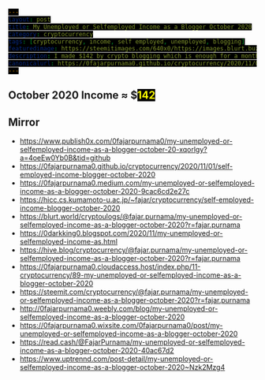 ```yaml
---
layout: post
title: My Unemployed or Selfemployed Income as a Blogger October 2020
category: cryptocurrency
tags: [cryptocurrency, income, self employed, unemployed, blogging]
featuredimage: https://steemitimages.com/640x0/https://images.blurt.buzz/DQmYWzVGVMpe7un6BHV2p3WoAEALQnVZsuRKXYb3cxaHieb/my-selfemployed-blogger-income-october-2010.gif
description: I made $142 by crypto blogging which is enough for a month but if I don't improve, I have to give up due to society pressure and find a job.
canonicalurl: https://0fajarpurnama0.github.io/cryptocurrency/2020/11/01/self-employed-income-blogger-october-2020
---
```

<style>
#contentcreation, #detailincome, #blogs, #publish0x, #publish0xcontest, #readcash, #blurtworld, #hiveblog, #steemit, #videos, #videoslist, #lbry, #image, #imagelist, #filearmy, #personalmonetization, #personalmonetizationlist, #coinimp, #bittubelink, #bravepublisher, #commontasks, #browsing, #bravebrowser, #bittubeairtime, #netboxbrowser, #cointiply, #cointiplylist, #cointiplyboardkinggame, #cointiplysurveyetc, #referrals, #referralsnote, #grade, #personnalcomments, #appendix, #donation, #mirrors {
            display: none; 
}
        
span {
  color: yellow;
  background: black;
}

#gradedollar {
  color: blue;
}

#grade {
  animation: shake 0.5s;
  animation-iteration-count: 19;
}

@keyframes shake {
  0% { transform: translate(1px, 1px) rotate(0deg); }
  10% { transform: translate(-1px, -2px) rotate(-1deg); }
  20% { transform: translate(-3px, 0px) rotate(1deg); }
  30% { transform: translate(3px, 2px) rotate(0deg); }
  40% { transform: translate(1px, -1px) rotate(1deg); }
  50% { transform: translate(-1px, 2px) rotate(-1deg); }
  60% { transform: translate(-3px, 1px) rotate(0deg); }
  70% { transform: translate(3px, 1px) rotate(-1deg); }
  80% { transform: translate(-1px, -1px) rotate(1deg); }
  90% { transform: translate(1px, 2px) rotate(0deg); }
  100% { transform: translate(1px, -2px) rotate(-1deg); }
}
</style>

<h2 id="contentcreation">Content Creation</h2>
<h3 id="blogs">Blogs</h3>
<ul>
	<li id="publish0x"><a href="https://www.publish0x.com/@0fajarpurnama0?a=4oeEw0Yb0B&tid=octoberincome"><b>Publish0x</b></a>: $<span id="publish0xdollar">15.52</span> of ETH, LRC, and BAT.</li>
	<li id="publish0xcontest"><a href="https://www.publish0x.com/publish0x-contests/dextokendefined-writing-contest-and-twitter-giveaway-winners-xzyvkjo?a=4oeEw0Yb0B&tid=octoberincome"><b>Publish0x Writing Competetion</b></a>: $<span id="publish0xcontestdollar">30</span> of ETH, LRC, and BAT.</li>
	<li id="readcash"><a href="https://read.cash/r/FajarPurnama"><b>ReadCash</b></a>: BCH 0.19933736 ≈ $<span id="readcashdollar">52.37</span></li>
  <li id="blurtworld"><a href="https://register.blurt.buzz/?referral=fajar.purnama"><b>BlurtWorld</b></a>: Blurt 1561.855 ≈ $<span id="blurtworlddollar">29.68</span></li>
	<li id="hiveblog"><a href="https://hiveonboard.com/?ref=fajar.purnama"><b>HiveBlog</b></a>: HBD 6.1 + Hive 41.5 ≈ $<span id="hiveblogdollar">10.92</span></li>
	<li id="steemit"><a href="https://steemit.com/@fajar.purnama?r=fajar.purnama"><b>Steemit</b></a>: SBD 0.047 + Steem 0.712 ≈ $<span id="steemitdollar">0.16</span></li>
</ul>
<h3 id="videos">Videos</h3>
<ul>
    <li id="lbry"><a href="https://lbry.tv/$/invite/@0fajarpurnama0:e"><b>LBRY</b></a>: LBC 17.92492787 ≈ $<span id="lbrydollar">0.34629168152053</span></li>
</ul>
<h3 id="image">Images</h3>
<ul>
    <li id="filearmy"><a href="https://file.army/0fajarpurnama0"><b>Filearmy</b></a>: BTC 0.00000006 ≈ $<span id="filearmydollar">0.000274935</span></li>
</ul>
<h3 id="personalmonetization">Personal Monetization</h3>
<ul>
    <li id="coinimp"><a href="https://www.coinimp.com/invite/8c923bdd-07f9-4051-a110-bf3db7fb8d07"><b>Coinimp</b></a>: MINTME 1 ≈ $<span id="coinimpdollar">0.001924</span></li>
    <li id="bittubelink"><a href="https://bittube.app/?ref?2JY4FE0CP"><b>Bittube Link</b></a>: TUBE 0.12 ≈ $<span id="bittubelinkdollar">0.00049764</span></li>
    <li id="bravepublisher"><a href="https://brave.com/faj934"><b>Brave Publisher Reward</b></a>: BAT 5.61 ≈ $<span id="bravepublisherdollar">1.03879809</span></li>
</ul>
<h2 id="commontasks">Common Tasks</h2>
<h3 id="browsing">Browsing</h3>
<ul>
    <li id="bravebrowser"><a href="https://brave.com/faj934"><b>Brave Browser Reward</b></a>: BAT 1.66 ≈ $<span id="bravebrowserdollar">0.3069589</span></li>
    <li id="bittubeairtime"><a href="https://bittube.app/?ref?2JY4FE0CP"><b>Bittube Airtime</b></a>: TUBE 31.25 ≈ $<span id="bittubeairtimedollar">0.12925</span></li>
    <li id="netboxbrowser"><a href="https://netbox.global/r/publish0x"><b>Netbox Browser</b></a>: NBX 20 ≈ $<span id="netboxbrowserdollar">0.4</span></li>
</ul>
<h3 id="cointiply"><a href="http://cointiply.com/r/lnEjx">Cointiply</a></h3>
<ul>
    <li id="cointiplyboardkinggame"><b>Playing Board King game offer:</b> $<span id="cointiplyboardkinggamedollar">1.224</span></li>
    <li id="cointiplysurveyetc"><b>Survey, faucet, etc.:</b> $<span id="cointiplysurveyetcdollar">0.344</span></li>
</ul>
<h3 id="referrals">Referrals</h3>
<p  id="referralsnote">Currently the quantity is too much to handle when the value I earned is not much. So I may report this on a separate article.</p>
<h2 id="october2020income">October 2020 Income ≈ $<span id="october2020incomedollar">142</span></h2>
<h2 id="grade">Grade: <b id="gradedollar">C</b></h2>
<div id="personnalcomments">
<h2>Personnal Comments</h2>
<ul>
  <li>If I do not improve soon, I may have to give up being a full time independent content creator and seek a job because it is only worth a month of expenses.</li>
  <li>It is not liquid where I need time and fees to spend these currencies. This lifestyle is only possible because I have savings.</li>
  <li>I spent over 8 hours everyday writing that includes Saturday and Sunday but the good side is that the time is flexible, for example if I have appointments, I can stop and continue later, I can spend the midnight late and wake up late or vice versa where I sleep early and wake up early to work, and ofcourse I enjoy this work where it is myself who is willing to work long hours.</li>
  <li>I could have spend less hours or earn more by writing short articles instead of long ones and may probably multiply my incomes but also bears a risk of failing. I spent long hours converting my thesis, dissertation, report, documents, etc to web format where eventhough I spent long hours and earned little for doing this, this can be used to enrich my online curriculum vitae by providing online access to my works as a backup to get a job easier.</li>
  <li>Lastly, I would like to express my deepest gratitude to these platforms where normally I earned nothing for even writing articles for months, but it is they, investors, and readers alone that made this earnings possible.</li>
</ul>
</div>

<div id="appendix">
<h2>Appendix</h2>
<figure>
    <img src="https://steemitimages.com/640x0/https://images.blurt.buzz/DQmRUCT6dSzYJ8uofbjKuPpMpWgaSML6E7Ph4y7wJeSFakp/publish0x.PNG" onerror="this.onerror=null;this.src='https://404store.com/2020/11/02/publish0x.png';" alt="Publish0x Earnings" />
    <figcaption><a href="https://www.publish0x.com/register?a=4oeEw0Yb0B&tid=octoberincome">Publish0x</a> Earnings</figcaption>
</figure>

<figure>
    <img src="https://steemitimages.com/640x0/https://images.blurt.buzz/DQmdSMaRXE1sBAvhgaDnaPC8ZmKoU5NrfQRMXHaujpPCyX8/readcash.jpg" onerror="this.onerror=null;this.src='https://404store.com/2020/11/02/readcash.jpg';" alt="ReadCash Earnings" />
    <figcaption><a href="https://read.cash/r/FajarPurnama">ReadCash Earnings</a></figcaption>
</figure>

<figure>
    <img src="https://steemitimages.com/640x0/https://images.blurt.buzz/DQmcn9RBjv5kEg3bw3KhgzqXVnFMzmndwoJvtdgdoSB2u3q/blurt.PNG" onerror="this.onerror=null;this.src='https://404store.com/2020/11/02/blurt.png';" alt="Blurt Earnings" />
    <figcaption><a href="https://register.blurt.buzz/?referral=fajar.purnama">Blurt Earnings</a></figcaption>
</figure>

<figure>
    <img src="https://steemitimages.com/640x0/https://images.blurt.buzz/DQmRgo3DELQLqJBriVXXoPzZ9XRPq7E9cdHu9DSByQ8juPY/hive.PNG" onerror="this.onerror=null;this.src='https://404store.com/2020/11/02/hive.png';" alt="Hive Earnings" />
    <figcaption><a href="https://hiveonboard.com/?ref=fajar.purnama">Hive Earnings</a></figcaption>
</figure>

<figure>
    <img src="https://steemitimages.com/640x0/https://images.blurt.buzz/DQmQ42tnZXALEKYb5X8zKkiQiDELuTuyPEgvy8cifDBYLkf/steemit.PNG" onerror="this.onerror=null;this.src='https://404store.com/2020/11/02/steemit.png';" alt="Steemit Earnings" />
    <figcaption><a href="https://steemit.com/@fajar.purnama?r=fajar.purnama">Steemit</a> Earnings</figcaption>
</figure>

<figure>
    <img src="https://steemitimages.com/640x0/https://images.blurt.buzz/DQmTg8M6HqunK1ySdhU55owFCWSNwxxR2WJ4oLpWv77jHY5/filearmy.PNG" onerror="this.onerror=null;this.src='https://404store.com/2020/11/02/filearmy.png';" alt="Filearmy Earnings" />
    <figcaption><a href="https://file.army/0fajarpurnama0">Filearmy</a> Earnings</figcaption>
</figure>

<figure>
    <img src="https://steemitimages.com/640x0/https://images.blurt.buzz/DQmdvTHTwcWG7ZiTKCupF1PPBymfWRZRRY9AjWFgHq8y7K1/lbry.PNG" onerror="this.onerror=null;this.src='https://404store.com/2020/11/02/lbry.png';" alt="LBRY Earnings" />
    <figcaption><a href="https://lbry.tv/$/invite/@0fajarpurnama0:e">LBRY</a> Earnings</figcaption>
</figure>

<figure>
    <img src="https://steemitimages.com/640x0/https://images.blurt.buzz/DQmbAGsihoNvheVCEmj43yxBeBp7kZ91yKxner2dFYTNX2s/coinimp.PNG" onerror="this.onerror=null;this.src='https://404store.com/2020/11/02/coinimp.png';" alt="Coinimp Earnings" />
    <figcaption><a href="https://www.coinimp.com/invite/8c923bdd-07f9-4051-a110-bf3db7fb8d07">Coinimp</a> Earnings</figcaption>
</figure>

<figure>
    <img src="https://steemitimages.com/640x0/https://images.blurt.buzz/DQmRmRR3E9sqDeqKG5QmYjTqeLSHNyke6DyDuNxWoekvhjE/bittube-airtime.PNG" onerror="this.onerror=null;this.src='https://404store.com/2020/11/02/bittube-airtime.png';" alt="Bittube Airtime Earnings" />
    <figcaption><a href="https://bittube.app/?ref?2JY4FE0CP">Bittube Airtime</a> Earnings</figcaption>
</figure>

<figure>
    <img src="https://steemitimages.com/640x0/https://images.blurt.buzz/DQmXAE5K5jdsqxyKLqYJwARormP4XKW5XKm8UG2NBdLnAQu/braverewards.PNG" onerror="this.onerror=null;this.src='https://404store.com/2020/11/02/brave-browser.png';" alt="Brave Publisher Rewards" />
    <figcaption><a href="https://brave.com/faj934">Brave</a> Publisher Rewards</figcaption>
</figure>

<figure>
    <img src="https://steemitimages.com/640x0/https://images.blurt.buzz/DQmcEuAeoTMQfWgAjSgVWjeDpTPTP1AGmTDgBYMToNnxLcC/brave-browser.PNG" onerror="this.onerror=null;this.src='https://404store.com/2020/11/02/braverewards.png';" alt="Brave Browser Rewards" />
    <figcaption><a href="https://brave.com/faj934">Brave Browser</a> Rewards</figcaption>
</figure>

<figure>
    <img src="https://steemitimages.com/640x0/https://images.blurt.buzz/DQmdozf8uDT2kaSiu1jRCkVfozPiLYTGcDsZyFDSqWryXFG/netbox-browser.PNG" onerror="this.onerror=null;this.src='https://404store.com/2020/11/02/netbox-browser.png';" alt="Netbox Browser Rewards" />
    <figcaption><a href="https://netbox.global/r/publish0x">Netbox Browser</a> Rewards</figcaption>
</figure>

<figure>
    <img src="https://steemitimages.com/640x0/https://images.blurt.buzz/DQmPbBVohyCemJR5esX8sRuW9ETZ7tueg4yW3WmL8zVRysi/cointiply.PNG" onerror="this.onerror=null;this.src='https://404store.com/2020/11/02/cointiply.png';" alt="Cointiply Earnings" />
    <figcaption><a href="http://cointiply.com/r/lnEjx">Cointiply</a> Earnings</figcaption>
</figure>
</div>

<div id="donation">
<h2>Donation</h2>
<p>Personally, I enjoyed being a full time independent content creator very much and I do not mind to continue much longer but I have families and friends pressuring me for result and if I do not show a satisfying one, then I have to get employed like everyone else which means spends much less time in this work. Therefore, I once again thank the platforms, investors, donators, and viewers for making my venture possible through donations, tippings, and upvotes. If you enjoy and/or want to further support my work you may choose a from of donation:</p>
<ul>
    <li>From <a href="https://brave.com/faj934">brave browser</a> and <a href="https://bittube.app/?ref?2JY4FE0CP">bittube extension</a> to my twitter profile: <a href="https://twitter.com/0FajarPurnama0">@0FajarPurnama0</a>.</li>
    <li>Donate Ethereum and its tokens using web3 such as Metamask, WalletConnect, Coinbase Wallet, and Trust Wallet: <a href='https://widget.kyber.network/v0.7.5/?type=pay&mode=popup&title=Donate%20to%20Fajar%20Purnama&lang=en&receiveAddr=0xCf354A0012160bC5dAe441C49f0B2d7E4A4fFC96&receiveToken=KNC&receiveAmount=1&callback=https%3A%2F%2Fkyberpay-sample.knstats.com%2Fcallback&paramForwarding=true&commissionId=0xCf354A0012160bC5dAe441C49f0B2d7E4A4fFC96&theme=theme-dark'
class='kyber-widget-button theme-dark theme-supported' name='KyberWidget - Powered by KyberNetwork' title='Pay with tokens'
target='_blank'>Pay with tokens</a></li>
    <li>Find deals profitable for both of us at <a href="https://0fajarpurnama0.github.io/deals">https://0fajarpurnama0.github.io/deals</a>.</li>
    <li>Use my referrals at <a href="https://0fajarpurnama0.github.io/affiliate-endorsement-referral">https://0fajarpurnama0.github.io/affiliate-endorsement-referral</a>.</li>
    <li>Turn off your adblocker and read my articles at <a href="https://0darkking0.blogspot.com">https://0darkking0.blogspot.com</a> by donating your CPU power (more advance form such as donating at a click of a button coming soon).</li>
    <li>More donation options coming soon at <a href="https://0fajarpurnama0.github.io/donation">https://0fajarpurnama0.github.io/donation</a>.</li>
</ul>

<figure>
    <img src="https://steemitimages.com/640x0/https://images.blurt.buzz/DQmTbQgo43bH8Xnvj6nbjrfVxHuefHtD3XPzwyfKkur1j8Y/qr-donation.png" onerror="this.onerror=null;this.src='https://404store.com/2020/11/02/qr-donation.png';" alt="qr donation" />
    <figcaption>Bitcoin <em>bc1q6hg4lllxthryke7zhxflcdrcm0nr8ph7antxk9</em>, Ethereum <em>0x3D4c67A2A40bC24ec53ab767b9247c02A2250BCB</em>, Litecoin <em>ltc1qqxl8dng0swv7zuhe30y5kzwht3l25krfaqzu2k</em>, XRP <em>r9rwEdZBWFRbsGzwG5gm1MjDoyBKWLPyx5</em>, Bitcoin Cash <em>qpd74d52rxpt3w70qv555ccq0254j7dhtg2mxst0dc</em>, Binance Chain <em>bnb10hdlv95jyjn92j2l6um6gkmc96a6g57lnezd66</em>, Monero <em>43V43g1UC9AdgjmjJZPQRxCotyi9VTb8jbYisw2cSqEjbuvp9Y</em>, <a href="https://www.paypal.com/paypalme/my/profile">paypal.me/fajarpurnama</a>.</figcaption>
</figure>

<a href="http://mellowads.com/0RDMA">Animation Source Code</a>
</div>

<h2>Mirror</h2>
<ul>
	<li>
		<a href="https://www.publish0x.com/0fajarpurnama0/my-unemployed-or-selfemployed-income-as-a-blogger-october-20-xqorlgy?a=4oeEw0Yb0B&tid=github">https://www.publish0x.com/0fajarpurnama0/my-unemployed-or-selfemployed-income-as-a-blogger-october-20-xqorlgy?a=4oeEw0Yb0B&tid=github</a>
	</li>
	<li>
		<a href="https://0fajarpurnama0.github.io/cryptocurrency/2020/11/01/self-employed-income-blogger-october-2020">https://0fajarpurnama0.github.io/cryptocurrency/2020/11/01/self-employed-income-blogger-october-2020</a>
	</li>
	<li>
		<a href="https://0fajarpurnama0.medium.com/my-unemployed-or-selfemployed-income-as-a-blogger-october-2020-9cac6cd2e27c">https://0fajarpurnama0.medium.com/my-unemployed-or-selfemployed-income-as-a-blogger-october-2020-9cac6cd2e27c</a>
	</li>
	<li>
		<a href="https://hicc.cs.kumamoto-u.ac.jp/~fajar/cryptocurrency/self-employed-income-blogger-october-2020">https://hicc.cs.kumamoto-u.ac.jp/~fajar/cryptocurrency/self-employed-income-blogger-october-2020</a>
	</li>
	<li>
		<a href="https://blurt.world/cryptoulogs/@fajar.purnama/my-unemployed-or-selfemployed-income-as-a-blogger-october-2020?r=fajar.purnama">https://blurt.world/cryptoulogs/@fajar.purnama/my-unemployed-or-selfemployed-income-as-a-blogger-october-2020?r=fajar.purnama</a>
	</li>
	<li>
		<a href="https://0darkking0.blogspot.com/2020/11/my-unemployed-or-selfemployed-income-as.html">https://0darkking0.blogspot.com/2020/11/my-unemployed-or-selfemployed-income-as.html</a>
	</li>
	<li>
		<a href="https://hive.blog/cryptocurrency/@fajar.purnama/my-unemployed-or-selfemployed-income-as-a-blogger-october-2020?r=fajar.purnama">https://hive.blog/cryptocurrency/@fajar.purnama/my-unemployed-or-selfemployed-income-as-a-blogger-october-2020?r=fajar.purnama</a>
	</li>
	<li>
		<a href="https://0fajarpurnama0.cloudaccess.host/index.php/11-cryptocurrency/89-my-unemployed-or-selfemployed-income-as-a-blogger-october-2020">https://0fajarpurnama0.cloudaccess.host/index.php/11-cryptocurrency/89-my-unemployed-or-selfemployed-income-as-a-blogger-october-2020</a>
	</li>
	<li>
		<a href="https://steemit.com/cryptocurrency/@fajar.purnama/my-unemployed-or-selfemployed-income-as-a-blogger-october-2020?r=fajar.purnama">https://steemit.com/cryptocurrency/@fajar.purnama/my-unemployed-or-selfemployed-income-as-a-blogger-october-2020?r=fajar.purnama</a>
	</li>
	<li>
		<a href="http://0fajarpurnama0.weebly.com/blog/my-unemployed-or-selfemployed-income-as-a-blogger-october-2020">http://0fajarpurnama0.weebly.com/blog/my-unemployed-or-selfemployed-income-as-a-blogger-october-2020</a>
	</li>
	<li>
		<a href="https://0fajarpurnama0.wixsite.com/0fajarpurnama0/post/my-unemployed-or-selfemployed-income-as-a-blogger-october-2020">https://0fajarpurnama0.wixsite.com/0fajarpurnama0/post/my-unemployed-or-selfemployed-income-as-a-blogger-october-2020</a>
	</li>
	<li>
		<a href="https://read.cash/@FajarPurnama/my-unemployed-or-selfemployed-income-as-a-blogger-october-2020-40ac67d2">https://read.cash/@FajarPurnama/my-unemployed-or-selfemployed-income-as-a-blogger-october-2020-40ac67d2</a>
	</li>
	<li>
		<a href="https://www.uptrennd.com/post-detail/my-unemployed-or-selfemployed-income-as-a-blogger-october-2020~Nzk2Mzg4">https://www.uptrennd.com/post-detail/my-unemployed-or-selfemployed-income-as-a-blogger-october-2020~Nzk2Mzg4</a>
	</li>
</ul>

<script>
var tempaccumulate = 0;
var october2020incomedollar = 0;
document.getElementById("october2020incomedollar").innerHTML = october2020incomedollar

setTimeout(function () {
  document.getElementById("contentcreation").style.display = "block";
}, 500);

setTimeout(function () {
  document.getElementById("blogs").style.display = "block";
}, 1000);

setTimeout(function () {
  document.getElementById("publish0x").style.display = "block";
  var income = parseInt(document.getElementById("publish0xdollar").innerHTML);
  var accumulate_animation = setInterval(function(){ 
  october2020incomedollar += 1;
  tempaccumulate += 1;
  document.getElementById("october2020incomedollar").innerHTML = october2020incomedollar;
  if(tempaccumulate >= income){
    clearInterval(accumulate_animation);
    tempaccumulate = 0;
  }
  }, 25);
}, 1500);

setTimeout(function () {
  document.getElementById("publish0xcontest").style.display = "block";
  var income = parseInt(document.getElementById("publish0xcontestdollar").innerHTML);
  var accumulate_animation = setInterval(function(){ 
  october2020incomedollar += 1;
  tempaccumulate += 1;
  document.getElementById("october2020incomedollar").innerHTML = october2020incomedollar;
  if(tempaccumulate >= income){
    clearInterval(accumulate_animation);
    tempaccumulate = 0;
  }
  }, 25);
}, 2500);

setTimeout(function () {
  document.getElementById("readcash").style.display = "block";
  var income = parseInt(document.getElementById("readcashdollar").innerHTML);
  var accumulate_animation = setInterval(function(){ 
  october2020incomedollar += 1;
  tempaccumulate += 1;
  document.getElementById("october2020incomedollar").innerHTML = october2020incomedollar;
  if(tempaccumulate >= income){
    clearInterval(accumulate_animation);
    tempaccumulate = 0;
  }
  }, 25);
}, 3700);

setTimeout(function () {
  document.getElementById("blurtworld").style.display = "block";
  var income = parseInt(document.getElementById("blurtworlddollar").innerHTML);
  var accumulate_animation = setInterval(function(){ 
  october2020incomedollar += 1;
  tempaccumulate += 1;
  document.getElementById("october2020incomedollar").innerHTML = october2020incomedollar;
  if(tempaccumulate >= income){
    clearInterval(accumulate_animation);
    tempaccumulate = 0;
  }
  }, 25);
}, 5500);

setTimeout(function () {
  document.getElementById("hiveblog").style.display = "block";
  var income = parseInt(document.getElementById("hiveblogdollar").innerHTML);
  var accumulate_animation = setInterval(function(){ 
  october2020incomedollar += 1;
  tempaccumulate += 1;
  document.getElementById("october2020incomedollar").innerHTML = october2020incomedollar;
  if(tempaccumulate >= income){
    clearInterval(accumulate_animation);
    tempaccumulate = 0;
  }
  }, 25);
}, 7000);

setTimeout(function () {
  document.getElementById("steemit").style.display = "block";
}, 7500);

setTimeout(function () {
  document.getElementById("videos").style.display = "block";
}, 8000);

setTimeout(function () {
  document.getElementById("lbry").style.display = "block";
  var income = parseInt(document.getElementById("lbrydollar").innerHTML);
  var accumulate_animation = setInterval(function(){ 
  october2020incomedollar += 1;
  tempaccumulate += 1;
  document.getElementById("october2020incomedollar").innerHTML = october2020incomedollar;
  if(tempaccumulate >= income){
    clearInterval(accumulate_animation);
    tempaccumulate = 0;
  }
  }, 25);
}, 8500);

setTimeout(function () {
  document.getElementById("image").style.display = "block";
}, 9000);

setTimeout(function () {
  document.getElementById("filearmy").style.display = "block";
}, 9500);

setTimeout(function () {
  document.getElementById("personalmonetization").style.display = "block";
}, 10000);

setTimeout(function () {
  document.getElementById("coinimp").style.display = "block";
}, 10500);

setTimeout(function () {
  document.getElementById("bittubelink").style.display = "block";
  var income = parseInt(document.getElementById("bittubelinkdollar").innerHTML);
  var accumulate_animation = setInterval(function(){ 
  october2020incomedollar += 1;
  tempaccumulate += 1;
  document.getElementById("october2020incomedollar").innerHTML = october2020incomedollar;
  if(tempaccumulate >= income){
    clearInterval(accumulate_animation);
    tempaccumulate = 0;
  }
  }, 25);
}, 11000);

setTimeout(function () {
  document.getElementById("bravepublisher").style.display = "block";
  var income = parseInt(document.getElementById("bravepublisherdollar").innerHTML);
  var accumulate_animation = setInterval(function(){ 
  october2020incomedollar += 1;
  tempaccumulate += 1;
  document.getElementById("october2020incomedollar").innerHTML = october2020incomedollar;
  if(tempaccumulate >= income){
    clearInterval(accumulate_animation);
    tempaccumulate = 0;
  }
  }, 25);
}, 11500);

setTimeout(function () {
  document.getElementById("commontasks").style.display = "block";
}, 12000);

setTimeout(function () {
  document.getElementById("browsing").style.display = "block";
}, 12500);

setTimeout(function () {
  document.getElementById("bravebrowser").style.display = "block";
}, 13000);

setTimeout(function () {
  document.getElementById("bittubeairtime").style.display = "block";
}, 13500);

setTimeout(function () {
  document.getElementById("netboxbrowser").style.display = "block";
  var income = parseInt(document.getElementById("netboxbrowserdollar").innerHTML);
  var accumulate_animation = setInterval(function(){ 
  october2020incomedollar += 1;
  tempaccumulate += 1;
  document.getElementById("october2020incomedollar").innerHTML = october2020incomedollar;
  if(tempaccumulate >= income){
    clearInterval(accumulate_animation);
    tempaccumulate = 0;
  }
  }, 25);
}, 14000);

setTimeout(function () {
  document.getElementById("cointiply").style.display = "block";
}, 14500);

setTimeout(function () {
  document.getElementById("cointiplyboardkinggame").style.display = "block";
  var income = parseInt(document.getElementById("cointiplyboardkinggamedollar").innerHTML);
  var accumulate_animation = setInterval(function(){ 
  october2020incomedollar += 1;
  tempaccumulate += 1;
  document.getElementById("october2020incomedollar").innerHTML = october2020incomedollar;
  if(tempaccumulate >= income){
    clearInterval(accumulate_animation);
    tempaccumulate = 0;
  }
  }, 25);
}, 15000);

setTimeout(function () {
  document.getElementById("cointiplysurveyetc").style.display = "block";
  var income = parseInt(document.getElementById("cointiplysurveyetcdollar").innerHTML);
  var accumulate_animation = setInterval(function(){ 
  october2020incomedollar += 1;
  tempaccumulate += 1;
  document.getElementById("october2020incomedollar").innerHTML = october2020incomedollar;
  if(tempaccumulate >= income){
    clearInterval(accumulate_animation);
    tempaccumulate = 0;
  }
  }, 25);
}, 15500);

setTimeout(function () {
  document.getElementById("referrals").style.display = "block";
}, 16000);

setTimeout(function () {
  document.getElementById("referralsnote").style.display = "block";
}, 16500);

setTimeout(function () {
  document.getElementById("grade").style.display = "block";
}, 17000);

setTimeout(function () {
  document.getElementById("personnalcomments").style.display = "block";
}, 20000);

setTimeout(function () {
  document.getElementById("appendix").style.display = "block";
}, 20500);

setTimeout(function () {
  document.getElementById("donation").style.display = "block";
}, 21000);

setTimeout(function () {
  document.getElementById("mirrors").style.display = "block";
}, 21500);
</script>